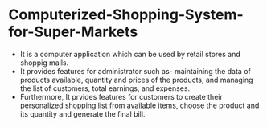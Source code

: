 # Computerized-Shopping-System-for-Super-Markets

- It is a computer application which can be used by retail stores and shoppig malls.
- It provides features for administrator such as- maintaining the data of products available, quantity and prices of the products, and
  managing the list of customers, total earnings, and expenses.
- Furthermore, It prvides features for customers to create their personalized shopping list from available items, choose the product and its quantity
  and generate the final bill.
